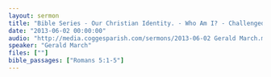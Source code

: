 ```yaml
---
layout: sermon
title: "Bible Series - Our Christian Identity. - Who Am I? - Challenged By Life."
date: "2013-06-02 00:00:00"
audio: "http://media.coggesparish.com/sermons/2013-06-02 Gerald March.mp3"
speaker: "Gerald March"
files: [""]
bible_passages: ["Romans 5:1-5"]
---
```


